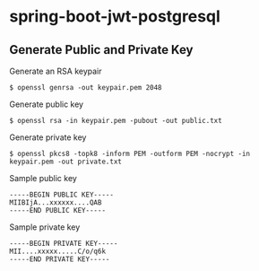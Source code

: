 # spring-boot-jwt-postgresql

## Generate Public and Private Key
Generate an RSA keypair
```
$ openssl genrsa -out keypair.pem 2048
```

Generate public key
```
$ openssl rsa -in keypair.pem -pubout -out public.txt
```

Generate private key
```
$ openssl pkcs8 -topk8 -inform PEM -outform PEM -nocrypt -in keypair.pem -out private.txt
```

Sample public key
```
-----BEGIN PUBLIC KEY-----
MIIBIjA...xxxxxx....QAB
-----END PUBLIC KEY-----
```

Sample private key
```
-----BEGIN PRIVATE KEY-----
MII....xxxxx.....C/o/q6k
-----END PRIVATE KEY-----
```